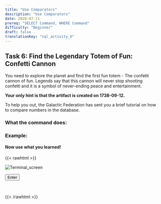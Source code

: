 ```yaml
---
title: "Use Comparators"
description: "Use Comparators"
date: 2020-07-11
prereq: "SELECT Command, WHERE Command"
difficulty: "Beginner"
draft: false
translationKey: "sql_activity_6"
---
```

<!-- Links for javascript and CSS needed for drop down logic -->
<link rel="stylesheet" href="../../default/_default.css" type="text/css"></link>
<script type="text/javascript" src="../../default/_default.js"></script>

<!-- Embed YouTube Video Link here when ready -->

## Task 6: Find the Legendary Totem of Fun: Confetti Cannon 

You need to explore the planet and find the first fun totem - The confetti cannon of fun. 
Legends say that this cannon will never stop shooting confetti and it is a symbol of never-ending peace and entertainment. 

**Your only hint is that the artifact is created on 1738-09-12.**

To help you out, the Galactic Federation has sent you a brief tutorial on how to compare numbers in the database.

### What the command does:
<!--Give brief tutorial on the difference between < vs. > -->

<!-- ![Explain](../assets/Where_Explain.png)-->

### Example:


#### Now use what you learned!

<!-- SQL Type In Activity -->

{{< rawhtml >}}

<div class="terminal_div" id="terminal_div"><img class="terminal" src="../assets/Terminal.png" alt="Terminal_screen">


</div>

<!-- Press Enter --> 
<button class="button button1" onclick="check()"> Enter </button>


<div id="text" style="visibility:hidden">
<p> You found the location of the first Legendary Totem of Fun! </p>
</div>


{{< /rawhtml >}}